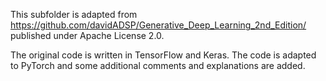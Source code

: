 This subfolder is adapted from https://github.com/davidADSP/Generative_Deep_Learning_2nd_Edition/ published 
under Apache License 2.0.

The original code is written in TensorFlow and Keras. The code is adapted to PyTorch and some
additional comments and explanations are added.